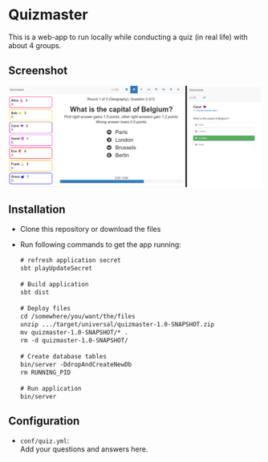 Quizmaster
===============

This is a web-app to run locally while conducting a quiz (in real life) with about 4 groups.

## Screenshot

![screenshot](screenshot.png "Screenshot")

## Installation

- Clone this repository or download the files
- Run following commands to get the app running:

    ```
    # refresh application secret
    sbt playUpdateSecret

    # Build application
    sbt dist

    # Deploy files
    cd /somewhere/you/want/the/files
    unzip .../target/universal/quizmaster-1.0-SNAPSHOT.zip
    mv quizmaster-1.0-SNAPSHOT/* .
    rm -d quizmaster-1.0-SNAPSHOT/

    # Create database tables
    bin/server -DdropAndCreateNewDb
    rm RUNNING_PID

    # Run application
    bin/server
    ```

## Configuration
- `conf/quiz.yml`:<br>
  Add your questions and answers here.
